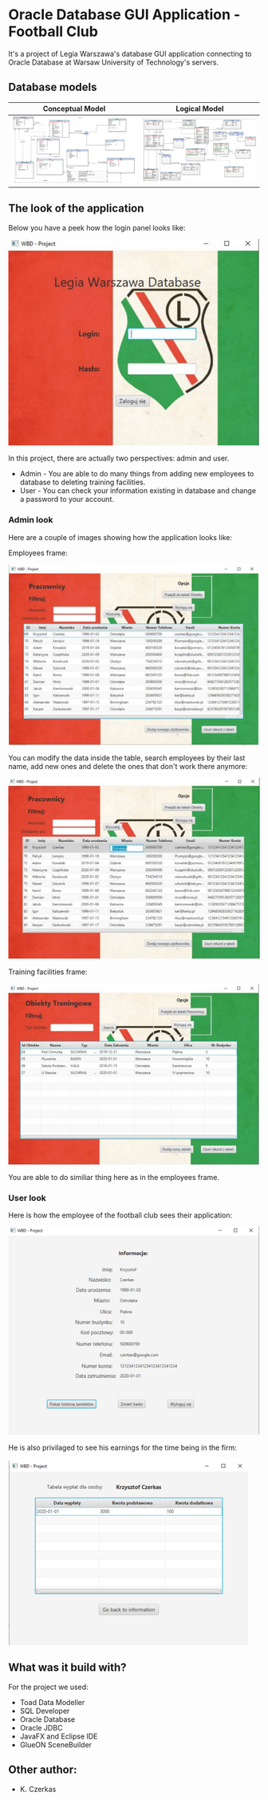# Oracle Database GUI Application - Football Club

It's a project of Legia Warszawa's database GUI application connecting to Oracle Database at Warsaw University of Technology's servers.

## Database models

Conceptual Model           |  Logical Model
:-------------------------:|:-------------------------:
![](https://github.com/Saiter711/FX_DB_Application/blob/master/extra/conceptual.PNG)  |  ![](https://github.com/Saiter711/FX_DB_Application/blob/master/extra/logical.PNG)


## The look of the application

Below you have a peek how the login panel looks like:

![](https://github.com/Saiter711/FX_DB_Application/blob/master/extra/main.PNG)

In this project, there are actually two perspectives: admin and user.

* Admin - You are able to do many things from adding new employees to database to deleting training facilities.
* User - You can check your information existing in database and change a password to your account.

### Admin look

Here are a couple of images showing how the application looks like: 

Employees frame: 

![](https://github.com/Saiter711/FX_DB_Application/blob/master/extra/admin1.PNG)

You can modify the data inside the table, search employees by their last name, add new ones and delete the ones that don't work there anymore:

![](https://github.com/Saiter711/FX_DB_Application/blob/master/extra/admin2.PNG)


Training facilities frame:

![](https://github.com/Saiter711/FX_DB_Application/blob/master/extra/admin3.PNG)

You are able to do similiar thing here as in the employees frame.

### User look

Here is how the employee of the football club sees their application:

![](https://github.com/Saiter711/FX_DB_Application/blob/master/extra/user1.PNG)

He is also privilaged to see his earnings for the time being in the firm: 

![](https://github.com/Saiter711/FX_DB_Application/blob/master/extra/user2.PNG)


## What was it build with?

For the project we used:
* Toad Data Modeller
* SQL Developer
* Oracle Database
* Oracle JDBC
* JavaFX and Eclipse IDE
* GlueON SceneBuilder

## Other author:
* K. Czerkas